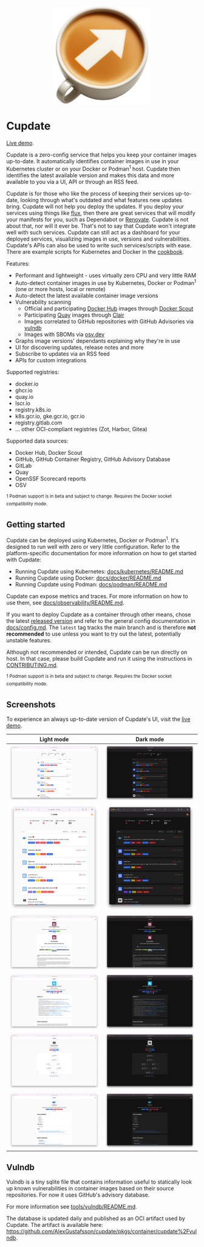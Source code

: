 <p align="center">
  <img src=".github/logo.png" alt="Logo">
</p>

# Cupdate

[Live demo](https://alexgustafsson.github.io/cupdate).

Cupdate is a zero-config service that helps you keep your container images
up-to-date. It automatically identifies container images in use in your
Kubernetes cluster or on your Docker or Podman<sup>1</sup> host. Cupdate then
identifies the latest available version and makes this data and more available
to you via a UI, API or through an RSS feed.

Cupdate is for those who like the process of keeping their services up-to-date,
looking through what's outdated and what features new updates bring. Cupdate
will not help you deploy the updates. If you deploy your services using things
like [flux](https://github.com/fluxcd/flux2), then there are great services that
will modify your manifests for you, such as Dependabot or
[Renovate](https://github.com/renovatebot/renovate). Cupdate is not about that,
nor will it ever be. That's not to say that Cupdate won't integrate well with
such services. Cupdate can still act as a dashboard for your deployed services,
visualizing images in use, versions and vulnerabilities. Cupdate's APIs can also
be used to write such services/scripts with ease. There are example scripts for
Kubernetes and Docker in the [cookbook](docs/cookbook/README.md).

Features:

- Performant and lightweight - uses virtually zero CPU and very little RAM
- Auto-detect container images in use by Kubernetes, Docker or
  Podman<sup>1</sup> (one or more hosts, local or remote)
- Auto-detect the latest available container image versions
- Vulnerability scanning
  - Official and participating [Docker Hub](https://hub.docker.com) images
    through [Docker Scout](https://docs.docker.com/scout/)
  - Participating [Quay](https://www.projectquay.io) images through
    [Clair](https://github.com/quay/clair)
  - Images correlated to GitHub repositories with GitHub Advisories via
    [vulndb](#vulndb)
  - Images with SBOMs via [osv.dev](https://osv.dev)
- Graphs image versions' dependants explaining why they're in use
- UI for discovering updates, release notes and more
- Subscribe to updates via an RSS feed
- APIs for custom integrations

Supported registries:

- docker.io
- ghcr.io
- quay.io
- lscr.io
- registry.k8s.io
- k8s.gcr.io, gke.gcr.io, gcr.io
- registry.gitlab.com
- ... other OCI-compliant registries (Zot, Harbor, Gitea)

Supported data sources:

- Docker Hub, Docker Scout
- GitHub, GitHub Container Registry, GitHub Advisory Database
- GitLab
- Quay
- OpenSSF Scorecard reports
- OSV

<sup>1 Podman support is in beta and subject to change. Requires the
Docker socket compatibility mode.</sup>

## Getting started

Cupdate can be deployed using Kubernetes, Docker or Podman<sup>1</sup>. It's
designed to run well with zero or very little configuration. Refer to the
platform-specific documentation for more information on how to get started with
Cupdate:

- Running Cupdate using Kubernetes:
  [docs/kubernetes/README.md](docs/kubernetes/README.md)
- Running Cupdate using Docker:
  [docs/docker/README.md](docs/docker/README.md)
- Running Cupdate using Podman:
  [docs/podman/README.md](docs/podman/README.md)

Cupdate can expose metrics and traces. For more information on how to use them,
see [docs/observability/README.md](docs/observability/README.md).

If you want to deploy Cupdate as a container through other means, chose the
latest [released version](https://github.com/AlexGustafsson/cupdate/releases)
and refer to the general config documentation in
[docs/config.md](docs/config.md). The `latest` tag tracks the main branch and is
therefore **not recommended** to use unless you want to try out the latest,
potentially unstable features.

Although not recommended or intended, Cupdate can be run directly on host. In
that case, please build Cupdate and run it using the instructions in
[CONTRIBUTING.md](CONTRIBUTING.md).

<sup>1 Podman support is in beta and subject to change. Requires the
Docker socket compatibility mode.</sup>

## Screenshots

To experience an always up-to-date version of Cupdate's UI, visit the
[live demo](https://alexgustafsson.github.io/cupdate).

| Light mode                                                                                            | Dark mode                                                                                           |
| ----------------------------------------------------------------------------------------------------- | --------------------------------------------------------------------------------------------------- |
| ![Dashboard screenshot in light mode](./docs/screenshots/dashboard-light.png)                         | ![Dashboard screenshot in dark mode](./docs/screenshots/dashboard-dark.png)                         |
| ![Dashboard screenshot on small screen in light mode](./docs/screenshots/dashboard-small-light.png)   | ![Dashboard screenshot on small screen in dark mode](./docs/screenshots/dashboard-small-dark.png)   |
| ![Image page screenshot in light mode](./docs/screenshots/image-page-light.png)                       | ![Image page screenshot in dark mode](./docs/screenshots/image-page-dark.png)                       |
| ![Image page release screenshot page in light mode](./docs/screenshots/image-page-release-light.png)  | ![Image page release screenshot in dark mode](./docs/screenshots/image-page-release-dark.png)       |
| ![Image page graph screenshot page in light mode](./docs/screenshots/image-page-graph-light.png)      | ![Image page graph screenshot in dark mode](./docs/screenshots/image-page-graph-dark.png)           |
| ![Vulnerable image page screenshot in light mode](./docs/screenshots/image-page-vulnerable-light.png) | ![Vulnerable image page screenshot in dark mode](./docs/screenshots/image-page-vulnerable-dark.png) |

## Vulndb

Vulndb is a tiny sqlite file that contains information useful to statically look
up known vulnerabilities in container images based on their source repositories.
For now it uses GitHub's advisory database.

For more information see [tools/vulndb/README.md](tools/vulndb/README.md).

The database is updated daily and published as an OCI artifact used by Cupdate.
The artifact is available here:
<https://github.com/AlexGustafsson/cupdate/pkgs/container/cupdate%2Fvulndb>.
